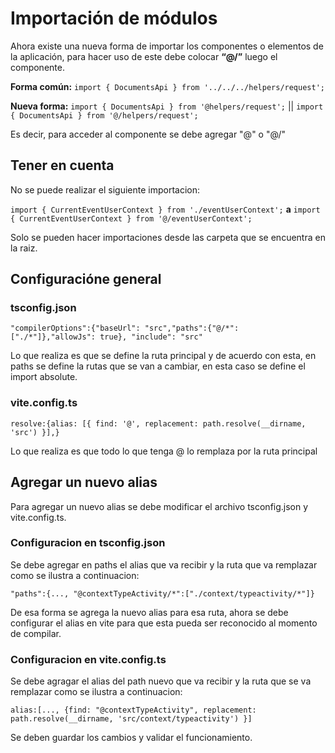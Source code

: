 # Importación de módulos

Ahora existe una nueva forma de importar los componentes o elementos de la aplicación, para hacer uso de este debe colocar **“@/”** luego el componente.

**Forma común:**
`import { DocumentsApi } from '../../../helpers/request';`

**Nueva forma:**
`import { DocumentsApi } from '@helpers/request';` || `import { DocumentsApi } from '@/helpers/request';`

Es decir, para acceder al componente se debe agregar "@" o "@/"

## Tener en cuenta

No se puede realizar el siguiente importacion:

`import { CurrentEventUserContext } from './eventUserContext';`
**a**
`import { CurrentEventUserContext } from '@/eventUserContext';`

Solo se pueden hacer importaciones desde las carpeta que se encuentra en la raiz.

## Configuracióne general

### tsconfig.json

`"compilerOptions":{"baseUrl": "src","paths":{"@/*": ["./*"]},"allowJs": true}, "include": "src"`

Lo que realiza es que se define la ruta principal y de acuerdo con esta, en paths se define la rutas que se van a cambiar, en esta caso se define el import absolute.

### vite.config.ts

`resolve:{alias: [{ find: '@', replacement: path.resolve(__dirname, 'src') }],}`

Lo que realiza es que todo lo que tenga @ lo remplaza por la ruta principal

## Agregar un nuevo alias

Para agregar un nuevo alias se debe modificar el archivo tsconfig.json y vite.config.ts.

### Configuracion en tsconfig.json

Se debe agregar en paths el alias que va recibir y la ruta que va remplazar como se ilustra a continuacion:

`"paths":{..., "@contextTypeActivity/*":["./context/typeactivity/*"]}`

De esa forma se agrega la nuevo alias para esa ruta, ahora se debe configurar el alias en vite para que esta pueda ser reconocido al momento de compilar.

### Configuracion en vite.config.ts

Se debe agragar el alias del path nuevo que va recibir y la ruta que se va remplazar como se ilustra a continuacion:

`alias:[..., {find: "@contextTypeActivity", replacement: path.resolve(__dirname, 'src/context/typeactivity') }]`

Se deben guardar los cambios y validar el funcionamiento.
